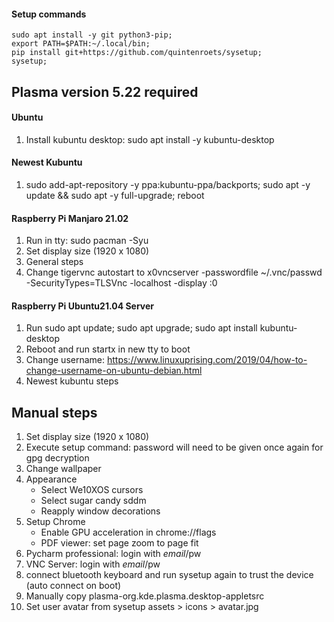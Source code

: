 #### Setup commands
```shell
sudo apt install -y git python3-pip;
export PATH=$PATH:~/.local/bin;
pip install git+https://github.com/quintenroets/sysetup;
sysetup;
```

## Plasma version 5.22 required

#### Ubuntu
1) Install kubuntu desktop: sudo apt install -y kubuntu-desktop

#### Newest Kubuntu
1) sudo add-apt-repository -y ppa:kubuntu-ppa/backports; sudo apt -y update && sudo apt -y full-upgrade; reboot

#### Raspberry Pi Manjaro 21.02
1) Run in tty: sudo pacman -Syu
2) Set display size (1920 x 1080)
3) General steps
4) Change tigervnc autostart to x0vncserver -passwordfile ~/.vnc/passwd -SecurityTypes=TLSVnc -localhost -display :0

#### Raspberry Pi Ubuntu21.04 Server
1) Run sudo apt update; sudo apt upgrade; sudo apt install kubuntu-desktop
2) Reboot and run startx in new tty to boot
3) Change username: https://www.linuxuprising.com/2019/04/how-to-change-username-on-ubuntu-debian.html
4) Newest kubuntu steps

## Manual steps
1) Set display size (1920 x 1080)
2) Execute setup command: password will need to be given once again for gpg decryption
3) Change wallpaper
4) Appearance
      * Select We10XOS cursors
      * Select sugar candy sddm
      * Reapply window decorations
5) Setup Chrome
      * Enable GPU acceleration in chrome://flags
      * PDF viewer: set page zoom to page fit
6) Pycharm professional: login with $email/$pw
7) VNC Server: login with $email/$pw
8) connect bluetooth keyboard and run sysetup again to trust the device (auto connect on boot)
9) Manually copy plasma-org.kde.plasma.desktop-appletsrc
10) Set user avatar from sysetup assets > icons > avatar.jpg
